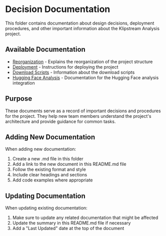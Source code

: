 # Decision Documentation

This folder contains documentation about design decisions, deployment procedures, and other important information about the Klipstream Analysis project.

## Available Documentation

- [Reorganization](REORGANIZATION.md) - Explains the reorganization of the project structure
- [Deployment](DEPLOYMENT.md) - Instructions for deploying the project
- [Download Scripts](DOWNLOAD_SCRIPTS.md) - Information about the download scripts
- [Hugging Face Analysis](HUGGINGFACE_ANALYSIS_README.md) - Documentation for the Hugging Face analysis integration

## Purpose

These documents serve as a record of important decisions and procedures for the project. They help new team members understand the project's architecture and provide guidance for common tasks.

## Adding New Documentation

When adding new documentation:

1. Create a new .md file in this folder
2. Add a link to the new document in this README.md file
3. Follow the existing format and style
4. Include clear headings and sections
5. Add code examples where appropriate

## Updating Documentation

When updating existing documentation:

1. Make sure to update any related documentation that might be affected
2. Update the summary in this README.md file if necessary
3. Add a "Last Updated" date at the top of the document
